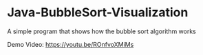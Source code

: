 # Java-BubbleSort-Visualization
A simple program that shows how the bubble sort algorithm works

Demo Video: https://youtu.be/ROnfvoXMiMs
